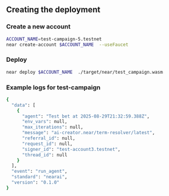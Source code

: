 ## Creating the deployment

### Create a new account
```bash
ACCOUNT_NAME=test-campaign-5.testnet
near create-account $ACCOUNT_NAME  --useFaucet
```

### Deploy

```bash
near deploy $ACCOUNT_NAME  ./target/near/test_campaign.wasm
```

### Example logs for test-campaign

```bash
{
  "data": [
    {
      "agent": "Test bet at 2025-08-29T21:32:59.388Z",
      "env_vars": null,
      "max_iterations": null,
      "message": "ai-creator.near/term-resolver/latest",
      "referral_id": null,
      "request_id": null,
      "signer_id": "test-account3.testnet",
      "thread_id": null
    }
  ],
  "event": "run_agent",
  "standard": "nearai",
  "version": "0.1.0"
}
```